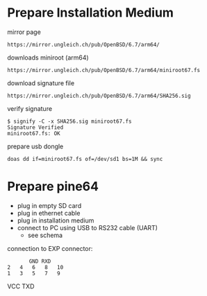 # Prepare Installation Medium

mirror page

    https://mirror.ungleich.ch/pub/OpenBSD/6.7/arm64/

downloads miniroot (arm64)

    https://mirror.ungleich.ch/pub/OpenBSD/6.7/arm64/miniroot67.fs

download signature file

    https://mirror.ungleich.ch/pub/OpenBSD/6.7/arm64/SHA256.sig

verify signature

    $ signify -C -x SHA256.sig miniroot67.fs
    Signature Verified
    miniroot67.fs: OK

prepare usb dongle

    doas dd if=miniroot67.fs of=/dev/sd1 bs=1M && sync

# Prepare pine64

- plug in empty SD card
- plug in ethernet cable
- plug in installation medium
- connect to PC using USB to RS232 cable (UART)
    - see schema

connection to EXP connector:

           GND RXD
    2   4   6   8   10
    1   3   5   7   9
   VCC         TXD
